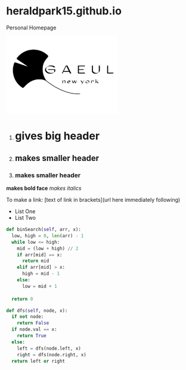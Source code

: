 # heraldpark15.github.io
Personal Homepage

<img src='Agentur.jpg' width = '300'>

1. # gives big header
2. ## makes smaller header
3. ### makes smaller header

**makes bold face**
*makes italics*

To make a link:
[text of link in brackets](url here immediately following)

* List One
* List Two 

``` python
def binSearch(self, arr, x):
  low, high = 0, len(arr) - 1
  while low <= high:
    mid = (low + high) // 2
    if arr[mid] == x:
      return mid
    elif arr[mid] > x:
      high = mid - 1
    else:
      low = mid + 1

  return 0
```

``` python
def dfs(self, node, x):
  if not node:
    return False
  if node.val == x:
    return True
  else:
    left = dfs(node.left, x)
    right = dfs(node.right, x)
  return left or right
```
